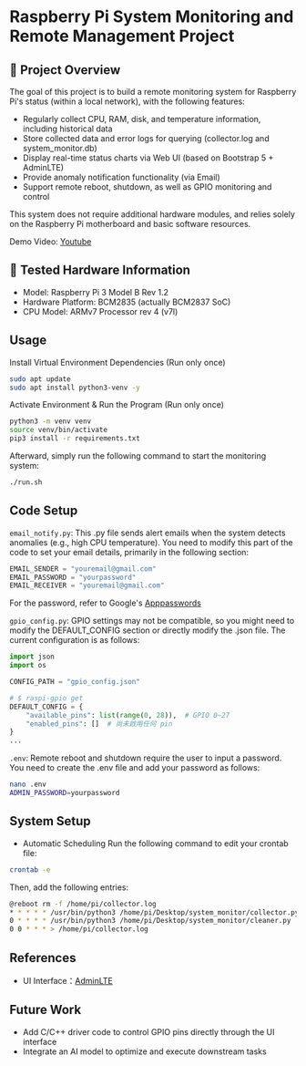 # Raspberry Pi System Monitoring and Remote Management Project

## 📝 Project Overview
The goal of this project is to build a remote monitoring system for Raspberry Pi's status (within a local network), with the following features:
- Regularly collect CPU, RAM, disk, and temperature information, including historical data
- Store collected data and error logs for querying (collector.log and system_monitor.db)
- Display real-time status charts via Web UI (based on Bootstrap 5 + AdminLTE)
- Provide anomaly notification functionality (via Email)
- Support remote reboot, shutdown, as well as GPIO monitoring and control

This system does not require additional hardware modules, and relies solely on the Raspberry Pi motherboard and basic software resources.

Demo Video: [Youtube](https://studio.youtube.com/video/WHCoINdR3FU/edit)

## 🧩 Tested Hardware Information
- Model: Raspberry Pi 3 Model B Rev 1.2
- Hardware Platform: BCM2835 (actually BCM2837 SoC)
- CPU Model: ARMv7 Processor rev 4 (v7l)


## Usage
Install Virtual Environment Dependencies (Run only once)
``` bash
sudo apt update
sudo apt install python3-venv -y
```

Activate Environment & Run the Program (Run only once)
``` bash
python3 -m venv venv
source venv/bin/activate
pip3 install -r requirements.txt
```

Afterward, simply run the following command to start the monitoring system:
``` bash
./run.sh
```

## Code Setup
`email_notify.py`:
This .py file sends alert emails when the system detects anomalies (e.g., high CPU temperature). You need to modify this part of the code to set your email details, primarily in the following section:
``` python
EMAIL_SENDER = "youremail@gmail.com"
EMAIL_PASSWORD = "yourpassword"
EMAIL_RECEIVER = "youremail@gmail.com"
```
For the password, refer to Google's [Apppasswords](https://myaccount.google.com/apppasswords)


`gpio_config.py`:
GPIO settings may not be compatible, so you might need to modify the DEFAULT_CONFIG section or directly modify the .json file. The current configuration is as follows:
``` python
import json
import os

CONFIG_PATH = "gpio_config.json"

# $ raspi-gpio get
DEFAULT_CONFIG = {
    "available_pins": list(range(0, 28)),  # GPIO 0~27
    "enabled_pins": []  # 尚未啟用任何 pin
}
...
```

`.env`:
Remote reboot and shutdown require the user to input a password. You need to create the .env file and add your password as follows:
``` bash
nano .env
ADMIN_PASSWORD=yourpassword
```

## System Setup
* Automatic Scheduling
Run the following command to edit your crontab file:
``` bash
crontab -e
```

Then, add the following entries:
``` bash
@reboot rm -f /home/pi/collector.log
* * * * * /usr/bin/python3 /home/pi/Desktop/system_monitor/collector.py >> /home/pi/collector.log 2>&1
0 * * * * /usr/bin/python3 /home/pi/Desktop/system_monitor/cleaner.py
0 0 * * * > /home/pi/collector.log
```

## References
- UI Interface：[AdminLTE](https://github.com/ColorlibHQ/AdminLTE)


## Future Work
- Add C/C++ driver code to control GPIO pins directly through the UI interface
- Integrate an AI model to optimize and execute downstream tasks
